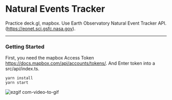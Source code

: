 # Natural Events Tracker

Practice deck.gl, mapbox. 
Use Earth Observatory Natural Event Tracker API. 
(https://eonet.sci.gsfc.nasa.gov). 

---
### Getting Started
First, you need the mapbox Access Token  
https://docs.mapbox.com/api/accounts/tokens/. 
And Enter token into a src/api/index.ts. 
```
yarn install
yarn start
```

![ezgif com-video-to-gif](https://user-images.githubusercontent.com/37822075/102181971-d0229d00-3eee-11eb-8bcf-86d2ab33fbed.gif)
